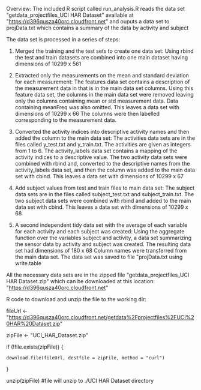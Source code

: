 
Overview:
  The included R script called run_analysis.R reads the data set "getdata_projectfiles_UCI HAR Dataset" available at "https://d396qusza40orc.cloudfront.net" and ouputs a data set to projData.txt which contains a summary of the data by activity and subject



The data set is processed in a series of steps:
  1) Merged the training and the test sets to create one data set:
  Using rbind the test and train datasets are combined into one main dataset having dimensions of 10299 x 561


  2) Extracted only the measurements on the mean and standard deviation for each measurement:
  The features data set contains a description of the measurement data in that is in the main data set columns. Using this feature data set, the columns in the main data set were removed leaving only the columns containing mean or std measurement data.  Data containing meanFreq was also omitted.  This leaves a data set with dimensions of  10299 x 66
The columns were then labelled corresponding to the measurement data.
 
 
  3) Converted the activity indices into descriptive activity names and then added the column to the main data set:
  The activities data sets are in the files called y_test.txt and y_train.txt.  The activities are given as integers from 1 to 6. 
The activity_labels data set contains a mapping of the activity indices to a descriptive value.
The two activity data sets were combined with rbind and, converted to the descriptive names from the activity_labels data set, and then the column was added to the main data set with cbind.
This leaves a data set with dimensions of 10299 x 67


  4) Add subject values from test and train files to main data set:
  The subject data sets are in the files called subject_test.txt and subject_train.txt.
The two subject data sets were combined with rbind and added to the main data set with cbind.
This leaves a data set with dimensions of 10299 x 68


  5) A second independent tidy data set with the average of each variable for each activity and each subject was created:
  Using the aggregate function over the variables subject and activity, a data set summarizing the sensor data by activity and subject was created.
The resulting data set had dimensions of 180 x 68
Column names were transferred from the main data set.
The data set was saved to file "projData.txt using write.table



  All the necessary data sets are in the zipped file "getdata_projectfiles_UCI HAR Dataset.zip" which can be downloaded at this location:
"https://d396qusza40orc.cloudfront.net"


  R code to download and unzip the file to the working dir:

  fileUrl <- "https://d396qusza40orc.cloudfront.net/getdata%2Fprojectfiles%2FUCI%20HAR%20Dataset.zip"

  zipFile <- "UCI_HAR_Dataset.zip"

  if (!file.exists(zipFile)) {

    download.file(fileUrl, destfile = zipFile, method = "curl")
  }

  unzip(zipFile) #file will unzip to ./UCI HAR Dataset directory



